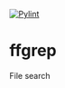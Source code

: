 [![Pylint](https://github.com/pastor-robert/ffgrep/actions/workflows/pylint.yml/badge.svg)](https://github.com/pastor-robert/ffgrep/actions/workflows/pylint.yml)

# ffgrep
File search
